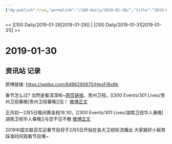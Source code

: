 ```yaml
---
{"dg-publish":true,"permalink":"/100-daily/2019-01-30/","title":"2019-01-30"}
---
```



<< [[100 Daily/2019-01-29\|2019-01-29]] | [[100 Daily/2019-01-31\|2019-01-31]] >>

# 2019-01-30

## 资讯站 记录

原博链接: https://weibo.com/6466290670/HeoFiBx6b

春节怎么过?
当然是看深深啦~[网页链接](https://t.cn/EtWRiSz)，贵州卫视，[[300 Events/301 Lives/贵州卫视春晚\|贵州卫视春晚]]见！
[微博正文](https://m.weibo.cn/6466290670/4334228881219537)

正月初一2月5日晚间黄金档19:30，[[300 Events/301 Lives/湖南卫视华人春晚\|湖南卫视华人春晚]]与您不见不散
[微博正文](https://m.weibo.cn/6466290670/4334257176508453)

2019中国文联百花迎春节目将于2月5日开始在各大卫视轮流播出 大家搬好小板凳踩准时间观看节目噢~